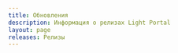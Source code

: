 ```yaml
---
title: Обновления
description: Информация о релизах Light Portal
layout: page
releases: Релизы
---
```


<script setup>
import { ReleaseTimeline, DefaultOptions as options } from "release-timeline";
import "release-timeline/dist/style.css";
import "release-timeline/dist/vitepress.css";
//import "release-timeline/dist/animated-background.css";
import { useData } from "vitepress";

const { frontmatter } = useData();

options.title = `${frontmatter.value.releases}`
options.github.owner = "dragomano";
options.github.repo = "Light-Portal";
options.display.release.name = false
options.display.release.defaultOpenTab = 'desc'
</script>

<ReleaseTimeline :options="options" />
